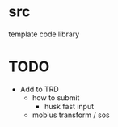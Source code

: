 # src
template code library

# TODO
- Add to TRD
	- how to submit
		- husk fast input
	- mobius transform / sos
